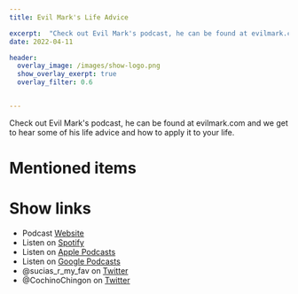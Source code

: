 ```yaml
---
title: Evil Mark's Life Advice

excerpt:  "Check out Evil Mark's podcast, he can be found at evilmark.com and we get to hear some of his life advice and how to apply it to your life."
date: 2022-04-11

header:
  overlay_image: /images/show-logo.png
  show_overlay_exerpt: true
  overlay_filter: 0.6


---
```



Check out Evil Mark's podcast, he can be found at evilmark.com and we get to hear some of his life advice and how to apply it to your life.

# Mentioned items



# Show links

* <i class='fas fa-link'></i>Podcast [ Website](https://sucias.xyz)
* <i class='fab fa-spotify'></i>Listen on [Spotify](https://open.spotify.com/show/3XjoipCU3QzeIaQAAQpBdW)
* <i class='fas fa-podcast'></i>Listen on [Apple Podcasts](https://podcasts.apple.com/us/podcast/sucias-are-my-favorite/id1548173787)
* <i class='fab fa-google-play'></i>Listen on [Google Podcasts](https://podcasts.google.com/feed/aHR0cHM6Ly9hbmNob3IuZm0vcy80MjI0YzYzYy9wb2RjYXN0L3Jzcw==)
* <i class='fab fa-twitter'></i>@sucias_r_my_fav on [Twitter](https://twitter.com/sucias_r_my_fav)
* <i class='fab fa-twitter'></i>@CochinoChingon on [Twitter](https://twitter.com/cochinochingon)
